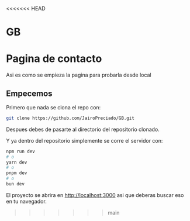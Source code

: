 <<<<<<< HEAD
# GB
Pagina de contacto 
=======
Asi es como se empieza la pagina para probarla desde local
## Empecemos

Primero que nada se clona el repo con:
```bash 
git clone https://github.com/JairoPreciado/GB.git
```
Despues debes de pasarte al directorio del repositorio clonado.

Y ya dentro del repositorio simplemente se corre el servidor con:

```bash
npm run dev
# o
yarn dev
# o
pnpm dev
# o
bun dev
```

El proyecto se abrira en [http://localhost:3000](http://localhost:3000) asi que deberas buscar eso en tu navegador.
>>>>>>> main
